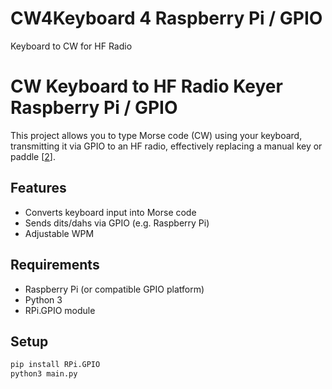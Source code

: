 # CW4Keyboard 4 Raspberry Pi / GPIO
Keyboard to CW for HF Radio
# CW Keyboard to HF Radio Keyer Raspberry Pi / GPIO

This project allows you to type Morse code (CW) using your keyboard, transmitting it via GPIO to an HF radio, effectively replacing a manual key or paddle [[2](https://www.reddit.com/r/amateurradio/comments/1he9ahv/cw_key_and_keyer_combo/)].

## Features
- Converts keyboard input into Morse code
- Sends dits/dahs via GPIO (e.g. Raspberry Pi)
- Adjustable WPM

## Requirements
- Raspberry Pi (or compatible GPIO platform)
- Python 3
- RPi.GPIO module

## Setup
```bash
pip install RPi.GPIO
python3 main.py

